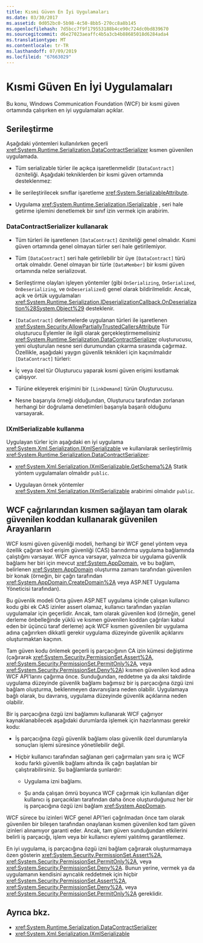 ```yaml
---
title: Kısmi Güven En İyi Uygulamaları
ms.date: 03/30/2017
ms.assetid: 0d052bc0-5b98-4c50-8bb5-270cc8a8b145
ms.openlocfilehash: 7d5bcc7f9f179553188b4ce90c724dc0bd839670
ms.sourcegitcommit: d6e27023aeaffc4b5a3cb4b88685018d6284ada4
ms.translationtype: MT
ms.contentlocale: tr-TR
ms.lasthandoff: 07/09/2019
ms.locfileid: "67663029"
---
```

# <a name="partial-trust-best-practices"></a>Kısmi Güven En İyi Uygulamaları

Bu konu, Windows Communication Foundation (WCF) bir kısmi güven ortamında çalışırken en iyi uygulamaları açıklar.

## <a name="serialization"></a>Serileştirme

Aşağıdaki yöntemleri kullanılırken geçerli <xref:System.Runtime.Serialization.DataContractSerializer> kısmen güvenilen uygulamada.

- Tüm serializable türler ile açıkça işaretlenmelidir `[DataContract]` özniteliği. Aşağıdaki tekniklerden bir kısmi güven ortamında desteklenmez:

- İle serileştirilecek sınıflar işaretleme <xref:System.SerializableAttribute>.

- Uygulama <xref:System.Runtime.Serialization.ISerializable> , seri hale getirme işlemini denetlemek bir sınıf izin vermek için arabirim.

### <a name="using-datacontractserializer"></a>DataContractSerializer kullanarak

- Tüm türleri ile işaretlenen `[DataContract]` özniteliği genel olmalıdır. Kısmi güven ortamında genel olmayan türler seri hale getirilemiyor.

- Tüm `[DataContract]` seri hale getirilebilir bir üye `[DataContract]` türü ortak olmalıdır. Genel olmayan bir türle `[DataMember]` bir kısmi güven ortamında nelze serializovat.

- Serileştirme olayları işleyen yöntemler (gibi `OnSerializing`, `OnSerialized`, `OnDeserializing`, ve `OnDeserialized`) genel olarak bildirilmelidir. Ancak, açık ve örtük uygulamaları <xref:System.Runtime.Serialization.IDeserializationCallback.OnDeserialization%28System.Object%29> desteklenir.

- `[DataContract]` derlemelerde uygulanan türleri ile işaretlenen <xref:System.Security.AllowPartiallyTrustedCallersAttribute> Tür oluşturucu Eylemler ile ilgili olarak gerçekleştirmemelisiniz <xref:System.Runtime.Serialization.DataContractSerializer> oluşturucusu, yeni oluşturulan nesne seri durumundan çıkarma sırasında çağırmaz. Özellikle, aşağıdaki yaygın güvenlik teknikleri için kaçınılmalıdır `[DataContract]` türleri:

- İç veya özel tür Oluşturucu yaparak kısmi güven erişimi kısıtlamak çalışıyor.

- Türüne ekleyerek erişimini bir `[LinkDemand]` türün Oluşturucusu.

- Nesne başarıyla örneği olduğundan, Oluşturucu tarafından zorlanan herhangi bir doğrulama denetimleri başarıyla başarılı olduğunu varsayarak.

### <a name="using-ixmlserializable"></a>IXmlSerializable kullanma

Uygulayan türler için aşağıdaki en iyi uygulama <xref:System.Xml.Serialization.IXmlSerializable> ve kullanılarak serileştirilmiş <xref:System.Runtime.Serialization.DataContractSerializer>:

- <xref:System.Xml.Serialization.IXmlSerializable.GetSchema%2A> Statik yöntem uygulamaları olmalıdır `public`.

- Uygulayan örnek yöntemler <xref:System.Xml.Serialization.IXmlSerializable> arabirimi olmalıdır `public`.

## <a name="using-wcf-from-fully-trusted-platform-code-that-allows-calls-from-partially-trusted-callers"></a>WCF çağrılarından kısmen sağlayan tam olarak güvenilen koddan kullanarak güvenilen Arayanların

WCF kısmi güven güvenliği modeli, herhangi bir WCF genel yöntem veya özellik çağıran kod erişim güvenliği (CAS) barındırma uygulama bağlamında çalıştığını varsayar. WCF ayrıca varsayar, yalnızca bir uygulama güvenlik bağlamı her biri için mevcut <xref:System.AppDomain>, ve bu bağlam, belirlenen <xref:System.AppDomain> oluşturma zamanı tarafından güvenilen bir konak (örneğin, bir çağrı tarafından <xref:System.AppDomain.CreateDomain%2A> veya ASP.NET Uygulama Yöneticisi tarafından).

Bu güvenlik modeli Orta güven ASP.NET uygulama içinde çalışan kullanıcı kodu gibi ek CAS izinler assert olamaz, kullanıcı tarafından yazılan uygulamalar için geçerlidir. Ancak, tam olarak güvenilen kod (örneğin, genel derleme önbelleğinde yüklü ve kısmen güvenilen koddan çağrıları kabul eden bir üçüncü taraf derleme) açık WCF kısmen güvenilen bir uygulama adına çağırırken dikkatli gerekir uygulama düzeyinde güvenlik açıklarını oluşturmaktan kaçının.

Tam güven kodu önlemek geçerli iş parçacığının CA izin kümesi değiştirme (çağırarak <xref:System.Security.PermissionSet.Assert%2A>, <xref:System.Security.PermissionSet.PermitOnly%2A>, veya <xref:System.Security.PermissionSet.Deny%2A>) kısmen güvenilen kod adına WCF API'larını çağırma önce. Sunduğundan, reddetme ya da aksi takdirde uygulama düzeyinde güvenlik bağlamı bağımsız bir iş parçacığına özgü izni bağlam oluşturma, beklenmeyen davranışlara neden olabilir. Uygulamaya bağlı olarak, bu davranış, uygulama düzeyinde güvenlik açıklarına neden olabilir.

Bir iş parçacığına özgü izni bağlamını kullanarak WCF çağırıyor kaynaklanabilecek aşağıdaki durumlarda işlemek için hazırlanması gerekir kodu:

- İş parçacığına özgü güvenlik bağlamı olası güvenlik özel durumlarıyla sonuçları işlemi süresince yönetilebilir değil.

- Hiçbir kullanıcı tarafından sağlanan geri çağırmaları yanı sıra iç WCF kodu farklı güvenlik bağlamı altında ilk çağrı başlatılan bir çalıştırabilirsiniz. Şu bağlamlarda şunlardır:

  - Uygulama izni bağlamı.

  - Şu anda çalışan ömrü boyunca WCF çağırmak için kullanılan diğer kullanıcı iş parçacıkları tarafından daha önce oluşturduğunuz her bir iş parçacığına özgü izni bağlam <xref:System.AppDomain>.

WCF sürece bu izinleri WCF genel API'leri çağrılmadan önce tam olarak güvenilen bir bileşen tarafından onaylanan kısmen güvenilen kod tam güven izinleri alınamıyor garanti eder. Ancak, tam güven sunduğundan etkilerini belirli iş parçacığı, işlem veya bir kullanıcı eylemi yalıtılmış garantilemez.

En iyi uygulama, iş parçacığına özgü izni bağlam çağırarak oluşturmamaya özen gösterin <xref:System.Security.PermissionSet.Assert%2A>, <xref:System.Security.PermissionSet.PermitOnly%2A>, veya <xref:System.Security.PermissionSet.Deny%2A>. Bunun yerine, vermek ya da uygulamanın kendisini ayrıcalık reddetmek için hiçbir <xref:System.Security.PermissionSet.Assert%2A>, <xref:System.Security.PermissionSet.Deny%2A>, veya <xref:System.Security.PermissionSet.PermitOnly%2A> gereklidir.

## <a name="see-also"></a>Ayrıca bkz.

- <xref:System.Runtime.Serialization.DataContractSerializer>
- <xref:System.Xml.Serialization.IXmlSerializable>
